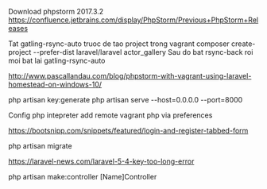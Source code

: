 Download phpstorm 2017.3.2
https://confluence.jetbrains.com/display/PhpStorm/Previous+PhpStorm+Releases

Tat gatling-rsync-auto truoc de tao project trong vagrant
composer create-project --prefer-dist laravel/laravel actor_gallery
Sau do bat rsync-back roi moi bat lai gatling-rsync-auto

http://www.pascallandau.com/blog/phpstorm-with-vagrant-using-laravel-homestead-on-windows-10/

php artisan key:generate
php artisan serve --host=0.0.0.0 --port=8000

Config php intepreter
add remote vagrant php via preferences

https://bootsnipp.com/snippets/featured/login-and-register-tabbed-form

php artisan migrate

https://laravel-news.com/laravel-5-4-key-too-long-error

php artisan make:controller [Name]Controller
